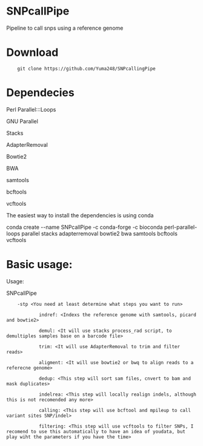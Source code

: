 # SNPcallPipe
Pipeline to call snps using a reference genome

# Download
        git clone https://github.com/Yuma248/SNPcallingPipe
  
# Dependecies 

Perl Parallel:::Loops

GNU Parallel

Stacks

AdapterRemoval

Bowtie2

BWA

samtools

bcftools

vcftools


The easiest way to install the dependencies is using conda 

conda create --name SNPcallPipe -c conda-forge -c bioconda perl-parallel-loops parallel stacks adapterremoval bowtie2 bwa samtools bcftools vcftools


# Basic usage:

Usage:

SNPcallPipe

        -stp <You need at least determine what steps you want to run>
        
                indref: <Indexs the reference genome with samtools, picard and bowtie2>
                
                demul: <It will use stacks process_rad script, to demultiples samples base on a barcode file>
                
                trim: <It will use AdapterRemoval to trim and filter reads>
                
                aligment: <It will use bowtie2 or bwq to align reads to a referecne genome>
                
                dedup: <This step will sort sam files, cnvert to bam and mask duplicates>
                
                indelrea: <This step will locally realign indels, although this is not recomended any more>
                
                calling: <This step will use bcftool and mpileup to call variant sites SNP/indel>
                
                filtering: <This step will use vcftools to filter SNPs, I recomend to use this automatically to have an idea of youdata, but play wiht the parameters if you have the time>
                


